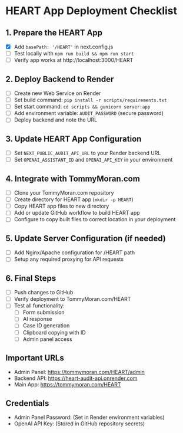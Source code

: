 # HEART App Deployment Checklist

## 1. Prepare the HEART App
- [x] Add `basePath: '/HEART'` in next.config.js
- [ ] Test locally with `npm run build && npm run start`
- [ ] Verify app works at http://localhost:3000/HEART

## 2. Deploy Backend to Render
- [ ] Create new Web Service on Render
- [ ] Set build command: `pip install -r scripts/requirements.txt`
- [ ] Set start command: `cd scripts && gunicorn server:app`
- [ ] Add environment variable: `AUDIT_PASSWORD` (secure password)
- [ ] Deploy backend and note the URL

## 3. Update HEART App Configuration
- [ ] Set `NEXT_PUBLIC_AUDIT_API_URL` to your Render backend URL
- [ ] Set `OPENAI_ASSISTANT_ID` and `OPENAI_API_KEY` in your environment

## 4. Integrate with TommyMoran.com
- [ ] Clone your TommyMoran.com repository
- [ ] Create directory for HEART app (`mkdir -p HEART`)
- [ ] Copy HEART app files to new directory
- [ ] Add or update GitHub workflow to build HEART app
- [ ] Configure to copy built files to correct location in your deployment

## 5. Update Server Configuration (if needed)
- [ ] Add Nginx/Apache configuration for /HEART path
- [ ] Setup any required proxying for API requests

## 6. Final Steps
- [ ] Push changes to GitHub
- [ ] Verify deployment to TommyMoran.com/HEART
- [ ] Test all functionality:
  - [ ] Form submission
  - [ ] AI response
  - [ ] Case ID generation
  - [ ] Clipboard copying with ID
  - [ ] Admin panel access

## Important URLs
- Admin Panel: https://tommymoran.com/HEART/admin
- Backend API: https://heart-audit-api.onrender.com
- Main App: https://tommymoran.com/HEART

## Credentials
- Admin Panel Password: (Set in Render environment variables)
- OpenAI API Key: (Stored in GitHub repository secrets) 